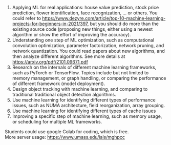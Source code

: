 1. Applying ML for real applications: house value prediction, stock price prediction, flower identification, face recognization, ... or others. 
   You could refer to https://www.dezyre.com/article/top-10-machine-learning-projects-for-beginners-in-2021/397, but you should do more than the existing source code (proposing new things, either using a newest algorithm or show the effort of improving the accuracy). 
2. Understanding one step of ML optimization, such as computational convolution optimization, parameter factorization, network pruning, and network quantization. You could read papers about new algorithms, and then analyze different algorithms. See more details at https://arxiv.org/pdf/2101.09671.pdf
3. Research on the internals of different machine learning frameworks, such as PyTorch or TensorFlow. Topics include but not limited to memory management, or graph handling, or comparing the performance of different framework (model deployment). 
4. Design object tracking with machine learning, and comparing to traditional traditional object detection algorithms. 
5. Use machine learning for identifying different types of performance issues, such as NUMA architecture, field reorganization, array grouping. 
6. Use machine learning for identifying different types of cache issues
7. Improving a specific step of machine learning, such as memory usage, or scheduling for multiple ML frameworks. 


Students could use google Colab for coding, which is free.  
More server usage: https://www.umass.edu/ials/mghpcc

